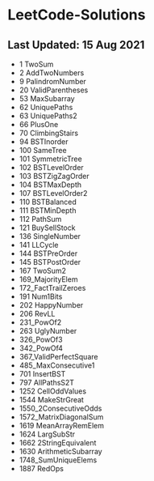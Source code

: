 # LeetCode-Solutions
## Last Updated: 15 Aug 2021

+ 1 TwoSum
+ 2 AddTwoNumbers
+ 9 PalindromNumber
+ 20 ValidParentheses
+ 53 MaxSubarray
+ 62 UniquePaths
+ 63 UniquePaths2
+ 66 PlusOne
+ 70 ClimbingStairs
+ 94 BSTInorder
+ 100 SameTree
+ 101 SymmetricTree
+ 102 BSTLevelOrder
+ 103 BSTZigZagOrder
+ 104 BSTMaxDepth
+ 107 BSTLevelOrder2
+ 110 BSTBalanced
+ 111 BSTMinDepth
+ 112 PathSum
+ 121 BuySellStock
+ 136 SingleNumber
+ 141 LLCycle
+ 144 BSTPreOrder
+ 145 BSTPostOrder
+ 167 TwoSum2
+ 169_MajorityElem
+ 172_FactTrailZeroes
+ 191 Num1Bits
+ 202 HappyNumber
+ 206 RevLL
+ 231_PowOf2
+ 263 UglyNumber
+ 326_PowOf3
+ 342_PowOf4 
+ 367_ValidPerfectSquare
+ 485_MaxConsecutive1
+ 701 InsertBST
+ 797 AllPathsS2T
+ 1252 CellOddValues
+ 1544 MakeStrGreat
+ 1550_2ConsecutiveOdds
+ 1572_MatrixDiagonalSum
+ 1619 MeanArrayRemElem
+ 1624 LargSubStr
+ 1662 2StringEquivalent
+ 1630 ArithmeticSubarray
+ 1748_SumUniqueElems
+ 1887 RedOps
